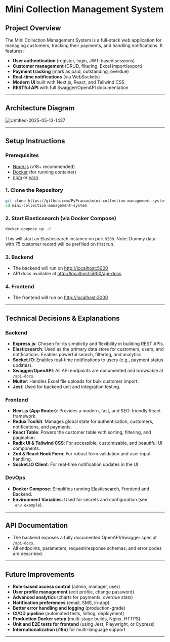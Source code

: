 # Mini Collection Management System

## Project Overview

The Mini Collection Management System is a full-stack web application for managing customers, tracking their payments, and handling notifications. It features:

- **User authentication** (register, login, JWT-based sessions)
- **Customer management** (CRUD, filtering, Excel import/export)
- **Payment tracking** (mark as paid, outstanding, overdue)
- **Real-time notifications** (via WebSockets)
- **Modern UI** built with Next.js, React, and Tailwind CSS
- **RESTful API** with full Swagger/OpenAPI documentation

---

## Architecture Diagram
![Untitled-2025-05-13-1437](https://github.com/user-attachments/assets/097a3dce-86e0-419c-a59f-5ee3fdcb5270)

---

## Setup Instructions

### Prerequisites

- [Node.js](https://nodejs.org/) (v18+ recommended)
- [Docker](https://www.docker.com/) (for running container)
- [npm](https://www.npmjs.com/) or [yarn](https://yarnpkg.com/)

### 1. Clone the Repository

```bash
git clone https://github.com/PyPranav/mini-collection-management-system
cd mini-collection-management-system
```

### 2. Start Elasticsearch (via Docker Compose)

```bash
docker-compose up -d
```

This will start an Elasticsearch instance on port `9200`.
Note: Dummy data with 75 customer record will be prefilled on first run.

### 3. Backend

- The backend will run on [http://localhost:5000](http://localhost:5000)
- API docs available at [http://localhost:5000/api-docs](http://localhost:5000/api-docs)

### 4. Frontend

- The frontend will run on [http://localhost:3000](http://localhost:3000)

---

## Technical Decisions & Explanations

### Backend

- **Express.js**: Chosen for its simplicity and flexibility in building REST APIs.
- **Elasticsearch**: Used as the primary data store for customers, users, and notifications. Enables powerful search, filtering, and analytics.
- **Socket.IO**: Enables real-time notifications to users (e.g., payment status updates).
- **Swagger/OpenAPI**: All API endpoints are documented and browsable at `/api-docs`.
- **Multer**: Handles Excel file uploads for bulk customer import.
- **Jest**: Used for backend unit and integration testing.

### Frontend

- **Next.js (App Router)**: Provides a modern, fast, and SEO-friendly React framework.
- **Redux Toolkit**: Manages global state for authentication, customers, notifications, and payments.
- **React Table**: Powers the customer table with sorting, filtering, and pagination.
- **Radix UI & Tailwind CSS**: For accessible, customizable, and beautiful UI components.
- **Zod & React Hook Form**: For robust form validation and user input handling.
- **Socket.IO Client**: For real-time notification updates in the UI.

### DevOps

- **Docker Compose**: Simplifies running Elasticsearch, Frontend and Backend.
- **Environment Variables**: Used for secrets and configuration (see `.env.example`).

---

## API Documentation

- The backend exposes a fully documented OpenAPI/Swagger spec at `/api-docs`.
- All endpoints, parameters, request/response schemas, and error codes are described.

---

## Future Improvements

- **Role-based access control** (admin, manager, user)
- **User profile management** (edit profile, change password)
- **Advanced analytics** (charts for payments, overdue stats)
- **Notification preferences** (email, SMS, in-app)
- **Better error handling and logging** (production-grade)
- **CI/CD pipeline** (automated tests, linting, deployment)
- **Production Docker setup** (multi-stage builds, Nginx, HTTPS)
- **Unit and E2E tests for frontend** (using Jest, Playwright, or Cypress)
- **Internationalization (i18n)** for multi-language support

---
